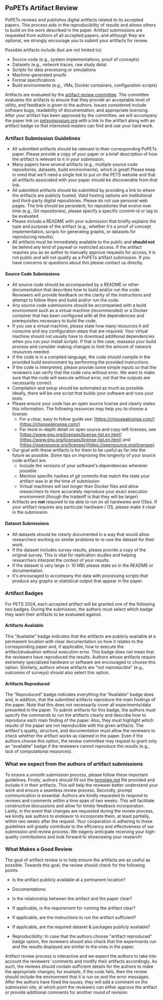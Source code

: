
## PoPETs Artifact Review

PoPETs reviews and publishes digital artifacts related to its accepted papers. This process aids in the reproducibility of results and allows others to build on the work described in the paper. Artifact submissions are requested from authors of all accepted papers, and although they are optional, we strongly encourage you to submit your artifacts for review.

Possible artifacts include (but are not limited to):

-   Source code (e.g., system implementations, proof of concepts)
-   Datasets (e.g., network traces, raw study data)
-   Scripts for data processing or simulations
-   Machine-generated proofs
-   Formal specifications
-   Build environments (e.g., VMs, Docker containers, configuration scripts)

Artifacts are evaluated by the [artifact review committee](https://petsymposium.org/artifacts.php#committee). The committee evaluates the artifacts to ensure that they provide an acceptable level of utility, and feedback is given to the authors. Issues considered include software bugs, readability of documentation, and appropriate licensing. After your artifact has been approved by the committee, we will accompany the paper link on [petsymposium.org](https://petsymposium.org/) with a link to the artifact along with an artifact badge so that interested readers can find and use your hard work.

### Artifact Submission Guidelines

-   All submitted artifacts should be relevant to their corresponding PoPETs paper. Please provide a copy of your paper or a brief description of how the artifact is relevant to it in your submission.
-   Many papers have several artifacts (e.g., multiple source code repositories, datasets, build environments), which is great! Please keep in mind that we'll need a single link to put on the PETS website and that all artifacts associated with your paper should be discoverable from that link.
-   All submitted artifacts should be submitted by providing a link to where the artifacts are publicly hosted. Valid hosting options are institutional and third-party digital repositories. Please do not use personal web pages. The link should be persistent; for repositories that evolve over time (e.g., Git repositories), please specify a specific commit-id or tag to be evaluated.
-   Please include a README with your submission that briefly explains the type and purpose of the artifact (e.g., whether it's a proof of concept implementation, scripts for generating graphs, or datasets for reproducing results).
-   All artifacts must be immediately available to the public and **should not** be behind any kind of paywall or restricted access. If the artifact requires you as an author to manually approve requests for access, it is not public and will not qualify as a PoPETs artifact submission. If you have concerns or questions about this please contact us directly.

#### Source Code Submissions

-   All source code should be accompanied by a README or other documentation that describes how to build and/or run the code. Reviewers will provide feedback on the clarity of the instructions and attempt to follow them and build and/or run the code.
-   Any source code submissions should be accompanied with a build environment such as a virtual machine (recommended) or a Docker container that has been configured with all the dependencies and prerequisites necessary to build the code.
-   If you use a virtual machine, please state how many resources it will consume and any configuration steps that are required. Your virtual machine should not usually have to download additional dependencies when you run your install scripts. If that is the case, reassess your build process and consider making changes to limit the amount of network resources needed.
-   If the code is in a compiled language, the code should compile in the provided build environment by performing the provided instructions.
-   If the code is interpreted, please provide some simple inputs so that the reviewers can verify that the code runs without error. We want to make sure that the code will execute without error, not that the outputs are necessarily correct.
-   Compilation and setup should be automated as much as possible. Ideally, there will be one script that builds your software and runs your tests.
-   Please ensure your code has an open source license and clearly states this information. The following resources may help you to choose a license:
    -   For a clear, easy to follow guide see: [https://choosealicense.com/](https://choosealicense.com/)
    -   For more in-depth detail on open source and copy-left licenses, see [https://www.gnu.org/licenses/license-list.en.html](https://www.gnu.org/licenses/license-list.en.html) and [https://opensource.org/licenses](https://opensource.org/licenses)
-   Our goal with these artifacts is for them to be useful as far into the future as possible. Some tips on improving the longevity of your source code artifact are:
    -   Include the versions of your software's dependencies wherever possible
    -   Mention specific hashes of git commits that match the state your artifact was in at the time of submission
    -   Virtual machines will last longer than Docker files and allow researchers to more accurately reproduce your exact execution environment (though the tradeoff is that they will be larger)
-   Artifacts are **not** required to be able to run on all hardwares and OSes. If your artifact requires any particular hardware / OS, please make it clear in the submission.

#### Dataset Submissions

-   All datasets should be clearly documented in a way that would allow researchers working on similar problems to re-use the dataset for their work.
-   If the dataset includes survey results, please provide a copy of the original survey. This is vital for replication studies and helping researchers interpret the context of your results.
-   If the dataset is very large (> 10 MB) please state so in the README or documentation.
-   It's encouraged to accompany the data with processing scripts that produce any graphs or statistical output that appear in the paper.

### Artifact Badges

For PETS 2024, each accepted artifact will be granted one of the following two badges. During the submission, the authors must select which badge they want their artifacts to be evaluated against.

#### Artifacts Available

This "Available" badge indicates that the artifacts are publicly available at a permanent location with clear documentation on how it relates to the corresponding paper and, if applicable, how to execute the artifact/evaluation without execution error. This badge does *not* mean that the reviewers have reproduced the results. Authors whose artifacts require extremely specialized hardware or software are encouraged to choose this option. Similarly, authors whose artifacts are "not reproducible" (e.g., outcomes of surveys) should also select this option.

#### Artifacts Reproduced

The "Reproduced" badge indicates everything the "Available" badge does and, in addition, that the submitted artifacts reproduce the main findings of the paper. Note that this does not necessarily cover all experiments/data presented in the paper. To submit artifacts for this badge, the authors must specify the commands to run the artifacts clearly and describe how to reproduce each main finding of the paper. Also, they must highlight which results of the paper are not reproducible with the given artifacts. The artifact's quality, structure, and documentation must allow the reviewers to check whether the artifact works as claimed in the paper. Even if the authors choose this option, the review committee may request to grant only an "available" badge if the reviewers cannot reproduce the results (e.g., lack of computational resources).

### What we expect from the authors of artifact submissions

To ensure a smooth submission process, please follow these important guidelines. Firstly, authors should fill out the [template.md](https://petsymposium.org/files/template.md) file provided and include it in their artifacts. This will help the reviewer better understand your work and ensure a seamless review process. Secondly, prompt communication is essential. Authors are kindly requested to respond to reviews and comments within a time span of two weeks. This will facilitate constructive discussions and allow for timely feedback incorporation. Lastly, in the event that changes are requested during the review process, we kindly ask authors to endeavor to incorporate them, at least partially, within two weeks after the request. Your cooperation in adhering to these guidelines will greatly contribute to the efficiency and effectiveness of our submission and review process. We eagerly anticipate receiving your high-quality contributions and look forward to showcasing your research!

### What Makes a Good Review

The goal of artifact review is to help ensure the artifacts are as useful as possible. Towards this goal, the review should check for the following points.

-   Is the artifact publicly available at a permanent location?
-   Documentations:

-   Is the relationship between the artifact and the paper clear?
-   If applicable, is the requirement for running the artifact clear?
-   If applicable, are the instructions to run the artifact sufficient?
-   If applicable, are the required dataset & packages publicly available?

-   Reproducibility: In case that the authors choose "artifact reproduced" badge option, the reviewers should also check that the experiments run and the results displayed are similar to the ones in the paper.

Artifact review process is interactive and we expect the authors to take into account the reviewers' comments and modify their artifacts accordingly. As such, the reviews should contain sufficient details for the authors to make the appropriate changes; for example, if the code fails, then the review should include the environment that it is run on and the error messages. After the authors have fixed the issues, they will add a comment on the submission site, at which point the reviewers can either approve the artifact or provide additional comments for another round of revision.

